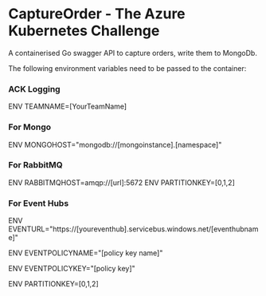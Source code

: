 # CaptureOrder  - The Azure Kubernetes Challenge

A containerised Go swagger API to capture orders, write them to MongoDb.

The following environment variables need to be passed to the container:

### ACK Logging
ENV TEAMNAME=[YourTeamName]

### For Mongo
ENV MONGOHOST="mongodb://[mongoinstance].[namespace]"
### For RabbitMQ
ENV RABBITMQHOST=amqp://[url]:5672
ENV PARTITIONKEY=[0,1,2]
### For Event Hubs
ENV EVENTURL="https://[youreventhub].servicebus.windows.net/[eventhubname]"

ENV EVENTPOLICYNAME="[policy key name]"

ENV EVENTPOLICYKEY="[policy key]"

ENV PARTITIONKEY=[0,1,2]